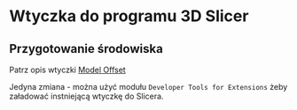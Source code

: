 # Wtyczka do programu 3D Slicer


## Przygotowanie środowiska
Patrz opis wtyczki [Model Offset](../ModelOffset/Readme.md)

Jedyna zmiana - można użyć modułu `Developer Tools for Extensions` żeby załadować instniejącą wtyczkę do Slicera.


